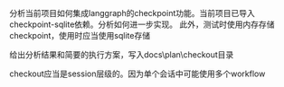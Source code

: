 分析当前项目如何集成langgraph的checkpoint功能。当前项目已导入checkpoint-sqlite依赖。分析如何进一步实现。
此外，测试时使用内存存储checkpoint，使用时应当使用sqlite存储

给出分析结果和简要的执行方案，写入docs\plan\checkout目录

checkout应当是session层级的。因为单个会话中可能使用多个workflow

